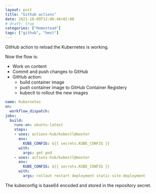 ```yaml
---
layout: post
title: "Github actions"
date: 2021-10-09T12:06:48+02:00
# draft: true
categories: ["Homestead"]
tags: ["github", "hmst"]
---
```


GitHub action to reload the Kubernetes is working.

Now the flow is:
* Work on content
* Commit and push changes to GitHub
* GitHub action:
  * build container image
  * push container image to GitHub Container Registery
  * kubectl to rollout the new images


```yaml
name: Kubernetes
on:
  workflow_dispatch:
jobs:
  build:
    runs-on: ubuntu-latest
    steps:
    - uses: actions-hub/kubectl@master
      env:
        KUBE_CONFIG: ${{ secrets.KUBE_CONFIG }}
      with:
        args: get pod
    - uses: actions-hub/kubectl@master
      env:
        KUBE_CONFIG: ${{ secrets.KUBE_CONFIG }}
      with:
        args: rollout restart deployment static-site-deployment
``` 

The kubeconfig is base64 encoded and stored in the repository secret.
